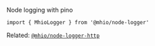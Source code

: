 
Node logging with pino
```
import { MhioLogger } from '@mhio/node-logger'
```

Related: [`@mhio/node-logger-http`](https://github.com/mhio/node-logger-http)
